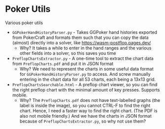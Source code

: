 # Poker Utils

Various poker utils

- `GGPokerHandHistoryParser.py` - Takes GGPoker hand histories exported from PokerCraft and formats them such that you can copy the data (almost) directly into a solver, like <https://wasm-postflop.pages.dev/>
    - Why? It takes a while to enter in the hand ranges and the various other fields into a solver, so this saves you time
- `PreflopChartsExtractor.py` - A one-time tool to extract the chart data from `PreflopCharts.pdf` and put it in JSON format
    - Why? We need to represent the charts in some useful data format for `GGPokerHandHistoryParser.py` to access. And screw manually entering in the chart data for all 53 charts, each being a 13x13 grid.
- `PreflopChartsSearchable.html` - A preflop chart viewer, so you can find the right preflop chart with the minimal amount of key presses. Supports mobile.
    - Why? The `PreflopCharts.pdf` does not have text-labelled graphs (the label is inside the image), so you cannot CTRL-F to find the right chart. Hence, I need a faster way to find the right chart. (The PDF is also not mobile friendly.) And we have the charts in JSON format because of `PreflopChartsExtractor.py`, so why not use them?